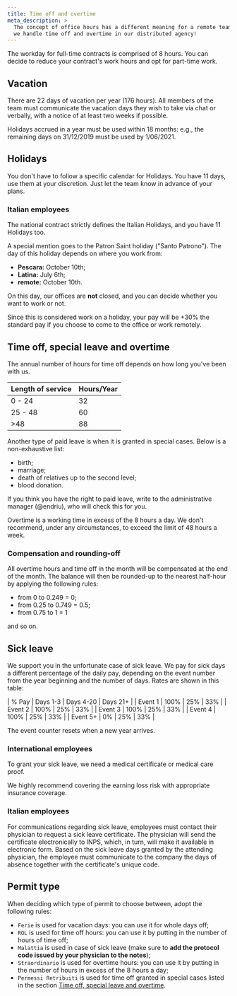 ```yaml
---
title: Time off and overtime
meta_description: >
  The concept of office hours has a different meaning for a remote team such as Nebulab's. Learn how
  we handle time off and overtime in our distributed agency!
---
```


The workday for full-time contracts is comprised of 8 hours. You can decide to reduce your
contract's work hours and opt for part-time work.

## Vacation

There are 22 days of vacation per year (176 hours). All members of the team must communicate the
vacation days they wish to take via chat or verbally, with a notice of at least two weeks if
possible.

Holidays accrued in a year must be used within 18 months: e.g., the remaining days on 31/12/2019
must be used by 1/06/2021.

## Holidays

You don't have to follow a specific calendar for Holidays. You have 11 days, use them at your
discretion. Just let the team know in advance of your plans.

### Italian employees

The national contract strictly defines the Italian Holidays, and you have 11 Holidays too.

A special mention goes to the Patron Saint holiday ("Santo Patrono"). The day of this holiday
depends on where you work from:

- **Pescara:** October 10th;
- **Latina:** July 6th;
- **remote:** October 10th.

On this day, our offices are **not** closed, and you can decide whether you want to work or not.

Since this is considered work on a holiday, your pay will be +30% the standard pay if you choose
to come to the office or work remotely.

## Time off, special leave and overtime

The annual number of hours for time off depends on how long you've been with us.

| Length of service       | Hours/Year |
|-------------------------|------------|
| 0 - 24                  |    32      |
| 25 - 48                 |    60      |
| >48                     |    88      |

Another type of paid leave is when it is granted in special cases. Below is a non-exhaustive list:

- birth;
- marriage;
- death of relatives up to the second level;
- blood donation.

If you think you have the right to paid leave, write to the administrative manager (@endriu), who
will check this for you.

Overtime is a working time in excess of the 8 hours a day. We don't recommend, under any
circumstances, to exceed the limit of 48 hours a week.

### Compensation and rounding-off

All overtime hours and time off in the month will be compensated at the end of the month. The
balance will then be rounded-up to the nearest half-hour by applying the following rules:

- from 0 to 0.249 = 0;
- from 0.25 to 0.749 = 0.5;
- from 0.75 to 1 = 1

and so on.

## Sick leave

We support you in the unfortunate case of sick leave. We pay for sick days a different percentage of
the daily pay, depending on the event number from the year beginning and the number of days.
Rates are shown in this table:

| % Pay | Days 1-3 | Days 4-20 | Days 21+ |
| Event 1 | 100% | 25% | 33% |
| Event 2 | 100% | 25% | 33% |
| Event 3 | 100% | 25% | 33% |
| Event 4 | 100% | 25% | 33% |
| Event 5+ | 0% | 25% | 33% |

The event counter resets when a new year arrives.

### International employees

To grant your sick leave, we need a medical certificate or medical care proof.

We highly recommend covering the earning loss risk with appropriate insurance coverage.

### Italian employees

For communications regarding sick leave, employees must contact their physician to request a sick
leave certificate. The physician will send the certificate electronically to INPS, which, in turn,
will make it available in electronic form. Based on the sick leave days granted by the attending
physician, the employee must communicate to the company the days of absence together with the
certificate's unique code.

## Permit type

When deciding which type of permit to choose between, adopt the following rules:

- `Ferie` is used for vacation days: you can use it for whole days off;
- `ROL` is used for time off hours: you can use it by putting in the number of hours of time off;
- `Malattia` is used in case of sick leave (make sure to **add the protocol code issued by your
  physician to the notes**);
- `Straordinario` is used for overtime hours: you can use it by putting in the number of hours in
  excess of the 8 hours a day;
- `Permessi Retribuiti` is used for time off granted in special cases listed in the section
  [Time off, special leave and overtime](#time-off-special-leave-and-overtime).
